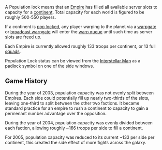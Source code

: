 A Population lock means that an [Empire](Empire.md) has filled all available
server slots to capacity for a [continent](../locations/Continent.md). Total
capacity for each world is figured to be roughly 500-550 players.

If a continent is [pop locked](Acronyms_and_Slang.md), any player warping to the
planet via a [warpgate](../locations/Warpgate.md) or
[broadcast warpgate](../items/Broadcast_warpgate.md) will enter the
[warp queue](warp_queue.md) until such time as server slots are freed up.

Each Empire is currently allowed roughly 133 troops per continent, or 13 full
[squads](Squad.md).

Population Lock status can be viewed from the
[Interstellar Map](Interstellar_Map.md) as a padlock symbol on one of the side
windows.

## Game History

During the year of 2003, population capacity was not evenly split between
Empires. Each side could potentially fill up nearly two-thirds of the slots,
leaving one-third to split between the other two factions. It became standard
practice for an empire to rush a continent to capacity to gain a permenant
number advantage over the opposition.

During the year of 2004, population capacity was evenly divided between each
faction, allowing roughly \~166 troops per side to fill a continent.

For 2005, population capacity was reduced to its current \~133 per side per
continent, this created the side effect of more fights across the galaxy.

<!--[category:Terminology](category:Terminology.md)-->
